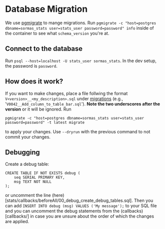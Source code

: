 # Database Migration
We use [pgmigrate](https://github.com/yandex/pgmigrate) to mange migrations. Run
`pgmigrate -c "host=postgres dbname=sormas_stats user=stats_user password=password" info` inside of the container to see what `schema_version` you're at.


## Connect to the database
Run `psql --host=localhost -U stats_user sormas_stats`. In the dev setup, the password is `password`.

## How does it work?
If you want to make changes, place a file follwing the format `V<version>__<my_description>.sql` under [migrations](migrations/) (e.g., '`V0042__Add_column_to_table_bar.sql`'). **Note the two underscores after the version** or it will be ignored. Run 
```
pgmigrate -c "host=postgres dbname=sormas_stats user=stats_user password=password" -t latest migrate
``` 
to apply your changes. Use `--dryrun` with the previous command to not commit your changes.

## Debugging
Create a debug table:
```
CREATE TABLE IF NOT EXISTS debug (
    seq SERIAL PRIMARY KEY,
    msg TEXT NOT NULL
);
```
or uncomment the line (here)[stats/callbacks/beforeAll/00_debug_create_debug_tables.sql].
Then you can add `INSERT INTO debug (msg) VALUES ('My message');` to your SQL file and you can uncomment the debug statements from the (callbacks)[callbacks/] in case you are unsure about the order of which the changes are applied.